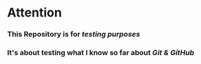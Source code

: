 # **Attention**
### This Repository is for _testing purposes_
### It's about testing what **I** know so far about **_Git & GitHub_**
